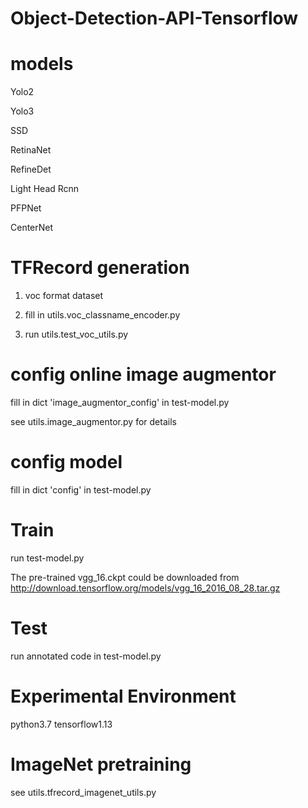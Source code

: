 # Object-Detection-API-Tensorflow

# models

Yolo2

Yolo3

SSD

RetinaNet

RefineDet

Light Head Rcnn

PFPNet

CenterNet

# TFRecord generation

1) voc format dataset

2) fill in utils.voc_classname_encoder.py

3) run utils.test_voc_utils.py

# config online image augmentor

fill in dict 'image_augmentor_config' in test-model.py

see utils.image_augmentor.py for details

# config model

fill in dict 'config' in test-model.py


# Train
run test-model.py

The pre-trained vgg_16.ckpt could be downloaded from http://download.tensorflow.org/models/vgg_16_2016_08_28.tar.gz

# Test
run annotated code in test-model.py

# Experimental Environment
python3.7 tensorflow1.13

# ImageNet pretraining
see utils.tfrecord_imagenet_utils.py
